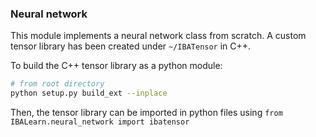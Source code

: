 ### Neural network

This module implements a neural network class from scratch. A custom tensor library has been created under `~/IBATensor` in C++.

To build the C++ tensor library as a python module:
```bash
# from root directory
python setup.py build_ext --inplace

```

Then, the tensor library can be imported in python files using `from IBALearn.neural_network import ibatensor`
